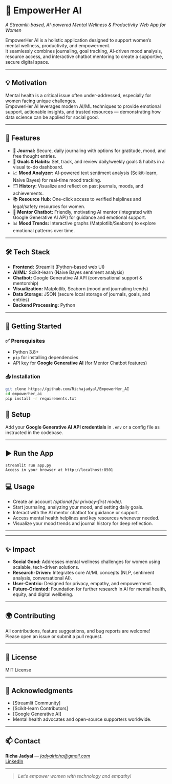 # 🌸 EmpowerHer AI
*A Streamlit-based, AI-powered Mental Wellness & Productivity Web App for Women*

EmpowerHer AI is a holistic application designed to support women’s mental wellness, productivity, and empowerment.  
It seamlessly combines journaling, goal tracking, AI-driven mood analysis, resource access, and interactive chatbot mentoring to create a supportive, secure digital space.

---

## 💡 Motivation
Mental health is a critical issue often under-addressed, especially for women facing unique challenges.  
EmpowerHer AI leverages modern AI/ML techniques to provide emotional support, actionable insights, and trusted resources — demonstrating how data science can be applied for social good.

---

## 🚀 Features
- 📔 **Journal:** Secure, daily journaling with options for gratitude, mood, and free thought entries.  
- 🎯 **Goals & Habits:** Set, track, and review daily/weekly goals & habits in a visual to-do dashboard.  
- 📈 **Mood Analyzer:** AI-powered text sentiment analysis (Scikit-learn, Naive Bayes) for real-time mood tracking.  
- 🗂️ **History:** Visualize and reflect on past journals, moods, and achievements.  
- 📚 **Resource Hub:** One-click access to verified helplines and legal/safety resources for women.  
- 🤝 **Mentor Chatbot:** Friendly, motivating AI mentor (integrated with Google Generative AI API) for guidance and emotional support.  
- 📊 **Mood Trends:** Interactive graphs (Matplotlib/Seaborn) to explore emotional patterns over time.  

---

## 🛠️ Tech Stack
- **Frontend:** Streamlit (Python-based web UI)  
- **AI/ML:** Scikit-learn (Naive Bayes sentiment analysis)  
- **Chatbot:** Google Generative AI API (conversational support & mentorship)  
- **Visualization:** Matplotlib, Seaborn (mood and journaling trends)  
- **Data Storage:** JSON (secure local storage of journals, goals, and entries)  
- **Backend Processing:** Python  

---

## 🏁 Getting Started

### ✅ Prerequisites
- Python 3.8+  
- `pip` for installing dependencies  
- API key for **Google Generative AI** (for Mentor Chatbot features)

### 📥 Installation
```bash
git clone https://github.com/Richajadyal/EmpowerHer_AI
cd empowerher_ai
pip install -r requirements.txt
```

## 🔧 Setup
Add your **Google Generative AI API credentials** in `.env` or a config file as instructed in the codebase.

---

## ▶️ Run the App
```bash
streamlit run app.py
Access in your browser at http://localhost:8501
```

## 💻 Usage
- Create an account *(optional for privacy-first mode)*.
- Start journaling, analyzing your mood, and setting daily goals.
- Interact with the AI mentor chatbot for guidance or support.
- Access mental health helplines and key resources whenever needed.
- Visualize your mood trends and journal history for deep reflection.

---


---

## ✨ Impact
- **Social Good:** Addresses mental wellness challenges for women using scalable, tech-driven solutions.
- **Research-Driven:** Integrates core AI/ML concepts (NLP, sentiment analysis, conversational AI).
- **User-Centric:** Designed for privacy, empathy, and empowerment.
- **Future-Oriented:** Foundation for further research in AI for mental health, equity, and digital wellbeing.

---

## 🌍 Contributing
All contributions, feature suggestions, and bug reports are welcome!  
Please open an issue or submit a pull request.

---

## 📜 License
MIT License

---

## 🙌 Acknowledgments
- [Streamlit Community]  
- [Scikit-learn Contributors]  
- [Google Generative AI]  
- Mental health advocates and open-source supporters worldwide.

---

## 📫 Contact
**Richa Jadyal** — *jadyalricha@gmail.com*  
[LinkedIn](https://www.linkedin.com/in/your-username/)


---

> *Let’s empower women with technology and empathy!*



